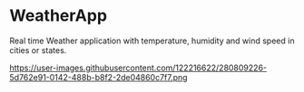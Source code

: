 # WeatherApp
 Real time Weather application with temperature, humidity and wind speed in cities or states.

 https://user-images.githubusercontent.com/122216622/280809226-5d762e91-0142-488b-b8f2-2de04860c7f7.png
